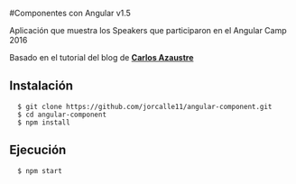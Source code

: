 #Componentes con Angular v1.5

Aplicación que muestra los Speakers que participaron en el Angular Camp 2016

Basado en el tutorial del blog de **[Carlos Azaustre](https://carlosazaustre.es/blog/desarrollo-por-componentes-con-angular-1-5-con-es6-es2015/)**

## Instalación
```shell
  $ git clone https://github.com/jorcalle11/angular-component.git
  $ cd angular-component
  $ npm install
```
## Ejecución
```shell
  $ npm start
```

